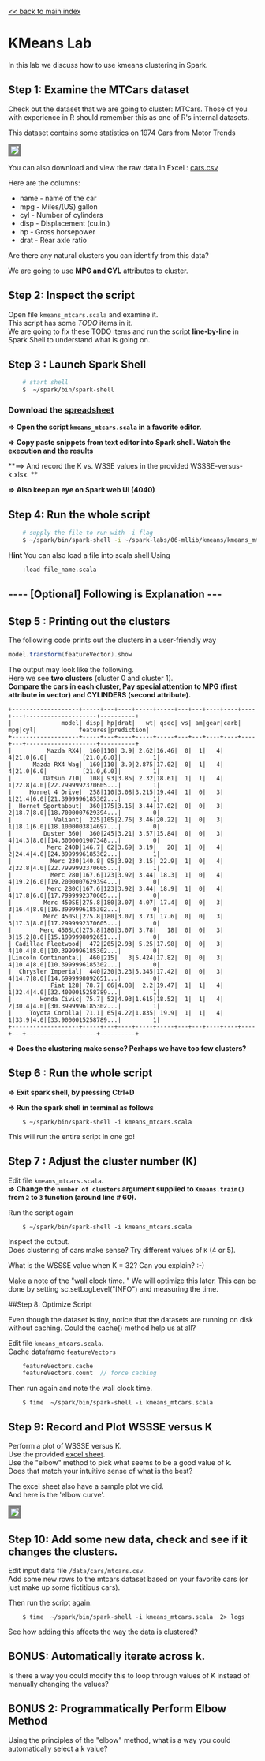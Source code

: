 <link rel='stylesheet' href='../../assets/css/main.css'/>

[<< back to main index](../../README.md)

# KMeans Lab

In this lab we discuss how to use kmeans clustering in Spark.

## Step 1: Examine the MTCars dataset

Check out the dataset that we are going to cluster: MTCars. Those of you
with experience in R should remember this as one of R's internal datasets.

This dataset contains some statistics on 1974 Cars from Motor Trends

<img src="../../assets/images/6.1-cars2.png" style="border: 5px solid grey; max-width:100%;" />

You can also download and view the raw data in Excel : [cars.csv](/data/cars/mtcars_header.csv)

Here are the columns:
* name   - name of the car
*  mpg   - Miles/(US) gallon                        
*  cyl   - Number of cylinders                      
*  disp  - Displacement (cu.in.)                    
*  hp    - Gross horsepower                         
*  drat  - Rear axle ratio            

Are there any natural clusters you can identify from this data?

We are going to use **MPG and CYL** attributes to cluster.


## Step 2: Inspect the script
Open file `kmeans_mtcars.scala` and examine it.  
This script has some *TODO* items in it.  
We are going to fix these TODO items and run the script **line-by-line** in Spark Shell to understand what is going on.

## Step 3 : Launch Spark Shell
```bash
    # start shell
    $  ~/spark/bin/spark-shell
```
### Download the [spreadsheet](WSSSE-versus-k.xlsx)

**=> Open the script `kmeans_mtcars.scala` in a favorite editor.**  

**=> Copy paste snippets from text editor into Spark shell.  Watch the execution and the results**  

**==> And record the K vs.  WSSE values in the provided WSSSE-versus-k.xlsx. **  

**=> Also keep an eye on Spark web UI (4040)**

## Step 4: Run the whole script

```bash
    # supply the file to run with -i flag
    $ ~/spark/bin/spark-shell -i ~/spark-labs/06-mllib/kmeans/kmeans_mtcars.scala
```

**Hint**
You can also load a file into scala shell Using
```scala
    :load file_name.scala
```


## ---- [Optional] Following is Explanation ---


## Step 5 : Printing out the clusters
The following code prints out the clusters in a user-friendly way
```scala
model.transform(featureVector).show

```

The output may look like the following.  
Here we see **two clusters** (cluster 0 and cluster 1).  
**Compare the cars in each cluster,  Pay special attention to MPG (first attribute in vector) and CYLINDERS (second attribute).**

```console
+-------------------+-----+---+----+-----+-----+---+---+----+----+----+---+--------------------+----------+
|              model| disp| hp|drat|   wt| qsec| vs| am|gear|carb| mpg|cyl|            features|prediction|
+-------------------+-----+---+----+-----+-----+---+---+----+----+----+---+--------------------+----------+
|          Mazda RX4|  160|110| 3.9| 2.62|16.46|  0|  1|   4|   4|21.0|6.0|          [21.0,6.0]|         1|
|      Mazda RX4 Wag|  160|110| 3.9|2.875|17.02|  0|  1|   4|   4|21.0|6.0|          [21.0,6.0]|         1|
|         Datsun 710|  108| 93|3.85| 2.32|18.61|  1|  1|   4|   1|22.8|4.0|[22.7999992370605...|         1|
|     Hornet 4 Drive|  258|110|3.08|3.215|19.44|  1|  0|   3|   1|21.4|6.0|[21.3999996185302...|         1|
|  Hornet Sportabout|  360|175|3.15| 3.44|17.02|  0|  0|   3|   2|18.7|8.0|[18.7000007629394...|         0|
|            Valiant|  225|105|2.76| 3.46|20.22|  1|  0|   3|   1|18.1|6.0|[18.1000003814697...|         0|
|         Duster 360|  360|245|3.21| 3.57|15.84|  0|  0|   3|   4|14.3|8.0|[14.3000001907348...|         0|
|          Merc 240D|146.7| 62|3.69| 3.19|   20|  1|  0|   4|   2|24.4|4.0|[24.3999996185302...|         1|
|           Merc 230|140.8| 95|3.92| 3.15| 22.9|  1|  0|   4|   2|22.8|4.0|[22.7999992370605...|         1|
|           Merc 280|167.6|123|3.92| 3.44| 18.3|  1|  0|   4|   4|19.2|6.0|[19.2000007629394...|         0|
|          Merc 280C|167.6|123|3.92| 3.44| 18.9|  1|  0|   4|   4|17.8|6.0|[17.7999992370605...|         0|
|         Merc 450SE|275.8|180|3.07| 4.07| 17.4|  0|  0|   3|   3|16.4|8.0|[16.3999996185302...|         0|
|         Merc 450SL|275.8|180|3.07| 3.73| 17.6|  0|  0|   3|   3|17.3|8.0|[17.2999992370605...|         0|
|        Merc 450SLC|275.8|180|3.07| 3.78|   18|  0|  0|   3|   3|15.2|8.0|[15.1999998092651...|         0|
| Cadillac Fleetwood|  472|205|2.93| 5.25|17.98|  0|  0|   3|   4|10.4|8.0|[10.3999996185302...|         0|
|Lincoln Continental|  460|215|   3|5.424|17.82|  0|  0|   3|   4|10.4|8.0|[10.3999996185302...|         0|
|  Chrysler Imperial|  440|230|3.23|5.345|17.42|  0|  0|   3|   4|14.7|8.0|[14.6999998092651...|         0|
|           Fiat 128| 78.7| 66|4.08|  2.2|19.47|  1|  1|   4|   1|32.4|4.0|[32.4000015258789...|         1|
|        Honda Civic| 75.7| 52|4.93|1.615|18.52|  1|  1|   4|   2|30.4|4.0|[30.3999996185302...|         1|
|     Toyota Corolla| 71.1| 65|4.22|1.835| 19.9|  1|  1|   4|   1|33.9|4.0|[33.9000015258789...|         1|
+-------------------+-----+---+----+-----+-----+---+---+----+----+----+---+--------------------+----------+
```



**=> Does the clustering make sense?  Perhaps we have too few clusters?**

## Step 6 : Run the whole script
**=> Exit spark shell, by pressing Ctrl+D**

**=> Run the spark shell in terminal as follows**

```
    $ ~/spark/bin/spark-shell -i kmeans_mtcars.scala
```

This will run the entire script in one go!


## Step 7 : Adjust the cluster number (K)
Edit file `kmeans_mtcars.scala`.   
**=> Change the `number of clusters` argument supplied to `Kmeans.train()` from `2` to `3`  function (around line # 60).**  

Run the script again
```
    $ ~/spark/bin/spark-shell -i kmeans_mtcars.scala
```

Inspect the output.   
Does clustering of cars make sense?
Try different values of `K` (4 or 5).

What is the WSSSE value when K = 32?  Can you explain? :-)

Make a note of the "wall clock time. " We will optimize this later.
This can be done by setting sc.setLogLevel("INFO") and measuring the time.

##Step 8: Optimize Script

Even though the dataset is tiny, notice that the datasets are running on disk without caching.  Could the cache() method help us at all?  

Edit file `kmeans_mtcars.scala`.  
Cache dataframe `featureVectors`
```scala
    featureVectors.cache
    featureVectors.count  // force caching
```

Then run again and note the wall clock time.
```
    $ time  ~/spark/bin/spark-shell -i kmeans_mtcars.scala
```


## Step 9: Record and Plot WSSSE versus K
Perform a plot of WSSSE versus K.  
Use the provided [excel sheet](WSSSE-versus-k.xlsx).   
Use the "elbow" method to pick what seems to be a good value of k.  
Does that match your intuitive sense of what is the best?

The excel sheet also have a sample plot we did.  
And here is the 'elbow curve'.   

<img src="../../assets/images/6.1-wssse-vs-k.png" style="border: 5px solid grey; max-width:100%;" />

## Step 10: Add some new data, check and see if it changes the clusters.
Edit input data file `/data/cars/mtcars.csv`.  
Add some new rows to the mtcars dataset based on your favorite cars (or just
make up some fictitious cars).

Then run the script again.
```
    $ time  ~/spark/bin/spark-shell -i kmeans_mtcars.scala  2> logs
```

See how adding this affects the way the data is clustered?


## BONUS: Automatically iterate across k.
Is there a way you could modify this to loop through values of K instead of
manually changing the values?  

## BONUS 2: Programmatically Perform Elbow Method

Using the principles of the "elbow" method, what is a way you could automatically
select a k value?
